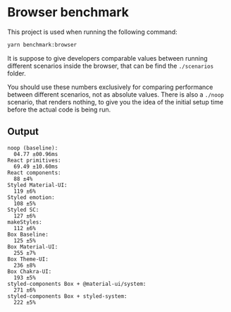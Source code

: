 # Browser benchmark

This project is used when running the following command:

```sh
yarn benchmark:browser
```

It is suppose to give developers comparable values between running different scenarios inside the browser, that can be find the `./scenarios` folder.

You should use these numbers exclusively for comparing performance between different scenarios, not as absolute values. There is also a `./noop` scenario, that renders nothing, to give you the idea of the initial setup time before the actual code is being run.

## Output

```
noop (baseline):
  04.77 ±00.96ms
React primitives:
  69.49 ±10.60ms
React components:
  88 ±4%
Styled Material-UI:
  119 ±6%
Styled emotion:
  108 ±5%
Styled SC:
  127 ±6%
makeStyles:
  112 ±6%
Box Baseline:
  125 ±5%
Box Material-UI:
  255 ±7%
Box Theme-UI:
  236 ±8%
Box Chakra-UI:
  193 ±5%
styled-components Box + @material-ui/system:
  271 ±6%
styled-components Box + styled-system:
  222 ±5%
```
